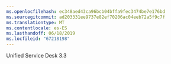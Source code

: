 ```yaml
---
ms.openlocfilehash: ec348aed43ca96bcb04bffa9fec3474be7e176bd
ms.sourcegitcommit: ad203331ee9737e82ef70206ac04eeb72a5f9c7f
ms.translationtype: MT
ms.contentlocale: es-ES
ms.lasthandoff: 06/18/2019
ms.locfileid: "67218198"
---
```

Unified Service Desk 3.3